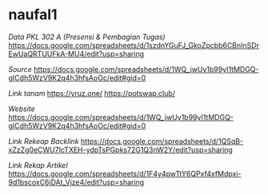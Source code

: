 # naufal1
*Data PKL 302 A (Presensi & Pembagian Tugas)*
https://docs.google.com/spreadsheets/d/1szdnYGuFJ_GkoZpcbb6CBnInSDrEwUaQRTUUFkA-MU4/edit?usp=sharing

*Source*
https://docs.google.com/spreadsheets/d/1WQ_jwUy1b99yI1tMDGQ-gICdh5WzV9K2q4h3hfsAoOc/edit#gid=0

*Link tanam*
https://yruz.one/
https://potswap.club/

*Website*
https://docs.google.com/spreadsheets/d/1WQ_jwUy1b99yI1tMDGQ-gICdh5WzV9K2q4h3hfsAoOc/edit#gid=0

*Link Rekeap Backlink*
https://docs.google.com/spreadsheets/d/1QSqB-xZzZg0eCWU7IcTXEH-ydpTsPGpks72G1Q3nW2Y/edit?usp=sharing

*Link Rekap Artikel*
https://docs.google.com/spreadsheets/d/1F4y4pwTtY6QPxf4xfMdpxi-9d1bscoxC6jDAt_Vjze4/edit?usp=sharing
